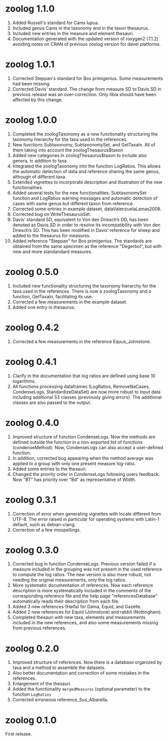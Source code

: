 # zoolog 1.1.0
1. Added Russell's standard for Canis lupus.
2. Included genus Canis in the taxonomy and in the taxon thesaurus.
3. Included new entries in the measure and element thesauri.
4. Documentation generated with the updated version of roxygen2 (7.1.2)
   avoiding notes on CRAN of previous zoolog version for devel platforms.

# zoolog 1.0.1
1. Corrected Steppan's standard for Bos primigenius. Some measurements had been
   missing.
2. Corrected Davis’ standard. The change from measure SD to Davis.SD in previous
   release was an over-correction. Only tibia should have been affected by this
   change.

# zoolog 1.0.0
1. Completed the zoologTaxonomy as a new functionality structuring the taxonomy
   hierarchy for the taxa used in the references. 
2. New functions Subtaxonomy, SubtaxonomySet, and GetTaxaIn. All of them taking
   into account the zoologThesaurus$taxon
3. Added new categories in zoologThesaurus$taxon to include also genera, 
   in addition to taxa.
4. Integrated the zoologTaxonomy into the function LogRatios. This allows the
   automatic detection of data and reference sharing the same genus, although
   of different taxa.
5. Extended vignettes to incorporate description and illustration of the new
   functionalities.
6. Added several tests for the new functionalities: SubtaxonomySet function and
   LogRatios warning messages and automatic detection of cases with same genus 
   but different taxon from reference.
7. Corrected some entries in example dataset, dataValenzuelaLamas2008.
8. Corrected bug on WriteThesaurusSet.
9. Davis’ standard SD, equivalent to Von den Driesch’s DD, has been denoted as 
   Davis.SD in order to resolve its incompatibility with Von den Driesch’s SD.
   This has been modified in Davis' reference for sheep and added to the 
   thesaurus for measures.
10. Added reference "Steppan" for Bos primigenius. The standards are obtained
   from the same specimen as the reference "Degerbol", but with new and more 
   standandard measures.

# zoolog 0.5.0
1. Included new functionality structuring the taxonomy hierarchy for the
   taxa used in the references. There is now a zoologTaxonomy and a function,
   GetTaxaIn, facilitating its use.
2. Corrected a few measurements in the example dataset.
3. Added one entry in thesaurus.

# zoolog 0.4.2
1. Corrected a few measurements in the reference Equus_Johnstone.

# zoolog 0.4.1
1. Clarify in the documentation that log ratios are defined using base 10 
   logarithms.
2. All functions processing dataframes (LogRatios, RemoveNaCases, CondenseLogs,
   StandardizeDataSet) are now more robust to input data including additional 
   S3 classes (previously giving errors). The additional classes are also passed
   to the output.

# zoolog 0.4.0
1. Improved structure of function CondenseLogs. Now the methods are defined
   outside the function in a non-exported list of functions (condenseMethod).
   Now, CondenseLogs can also accept a user-defined function.
2. In addition, corrected bug appearing when the method average was applied to
   a group with only one present measure log-ratio.
3. Added some entries to the thesauri.
4. Changed the priority order in CondenseLogs following users feedback. 
   Now "BT" has priority over "Bd" as representative of Width. 

# zoolog 0.3.1
1. Correction of error when generating vignettes with locale different from
   UTF-8. The error raised in particular for operating systems with Latin-1
   default, such as debian-clang.
2. Correction of a few misspellings. 

# zoolog 0.3.0
1. Corrected bug in function CondenseLogs. 
   Previous version failed if a measure included in the grouping was not 
   present in the used reference to compute the log ratios.
   The new version is also more robust, not needing the original
   measurements, only the log ratios.
2. More systematic documentation of references. Now each reference
   description is more systematically included in the comments of the
   corresponding reference file and the help page "referencesDatabase"
   automatically reads their description from each file.
3. Added 3 new references (Haifa) for Dama, Equid, and Gazelle.
4. Added 2 new references for Equid (Johnstone) and rabbit (Nottingham).
5. Completed thesauri with new taxa, elements and measurements 
   included in the new references, and also some measurements missing 
   from previous references.

# zoolog 0.2.0
1. Improved structure of references. Now there is a database organized by taxa 
   and a method to assemble the datasets.
2. Also better documentation and correction of some mistakes in the references.
3. Enlargement of the thesauri.
4. Added the functionality `mergedMeasures` (optional parameter) to the function
   `LogRatios`
5. Corrected erroneous reference_Sus_Albarella.

# zoolog 0.1.0
First release.
